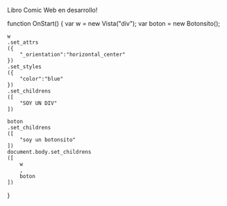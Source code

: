 Libro Comic Web en desarrollo!

function OnStart()
{
    var w = new Vista("div");
    var boton = new Botonsito();

    w
    .set_attrs
    ({
        "_orientation":"horizontal_center"
    })
    .set_styles
    ({
        "color":"blue"
    })
    .set_childrens
    ([
        "SOY UN DIV"
    ])

    boton
    .set_childrens
    ([
        "soy un botonsito"
    ])
    document.body.set_childrens
    ([
        w
        ,
        boton
    ])
}
